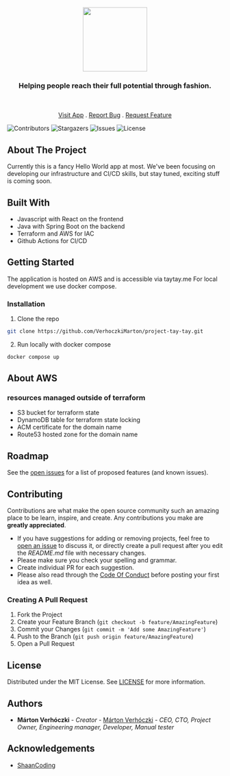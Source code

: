 <br/>
<p align="center">
  <img src="https://emojigraph.org/media/apple/thread_1f9f5.png" width="150">
  <h3 align="center">Helping people reach their full potential through fashion.</h3>
  <p align="center">
    <br/>
    <br/>
    <a href="https://taytay.me">Visit App</a>
    .
    <a href="https://github.com/VerhoczkiMarton/project-tay-tay/issues">Report Bug</a>
    .
    <a href="https://github.com/VerhoczkiMarton/project-tay-tay/issues">Request Feature</a>
  </p>
</p>

![Contributors](https://img.shields.io/github/contributors/VerhoczkiMarton/project-tay-tay?color=dark-green) ![Stargazers](https://img.shields.io/github/stars/VerhoczkiMarton/project-tay-tay?style=social) ![Issues](https://img.shields.io/github/issues/VerhoczkiMarton/project-tay-tay) ![License](https://img.shields.io/github/license/VerhoczkiMarton/project-tay-tay) 

## About The Project

Currently this is a fancy Hello World app at most. We've been focusing on developing our infrastructure and CI/CD skills, but stay tuned, exciting stuff is coming soon.

## Built With

- Javascript with React on the frontend
- Java with Spring Boot on the backend
- Terraform and AWS for IAC
- Github Actions for CI/CD

## Getting Started

The application is hosted on AWS and is accessible via taytay.me
For local development we use docker compose.

### Installation

1. Clone the repo

```sh
git clone https://github.com/VerhoczkiMarton/project-tay-tay.git
```

2. Run locally with docker compose

```sh
docker compose up
```

## About AWS

### resources managed outside of terraform
- S3 bucket for terraform state
- DynamoDB table for terraform state locking
- ACM certificate for the domain name
- Route53 hosted zone for the domain name

## Roadmap

See the [open issues](https://github.com/VerhoczkiMarton/project-tay-tay/issues) for a list of proposed features (and known issues).

## Contributing

Contributions are what make the open source community such an amazing place to be learn, inspire, and create. Any contributions you make are **greatly appreciated**.
* If you have suggestions for adding or removing projects, feel free to [open an issue](https://github.com/VerhoczkiMarton/project-tay-tay/issues/new) to discuss it, or directly create a pull request after you edit the *README.md* file with necessary changes.
* Please make sure you check your spelling and grammar.
* Create individual PR for each suggestion.
* Please also read through the [Code Of Conduct](https://github.com/VerhoczkiMarton/project-tay-tay/blob/main/CODE_OF_CONDUCT.md) before posting your first idea as well.

### Creating A Pull Request

1. Fork the Project
2. Create your Feature Branch (`git checkout -b feature/AmazingFeature`)
3. Commit your Changes (`git commit -m 'Add some AmazingFeature'`)
4. Push to the Branch (`git push origin feature/AmazingFeature`)
5. Open a Pull Request

## License

Distributed under the MIT License. See [LICENSE](https://github.com/VerhoczkiMarton/project-tay-tay/blob/main/LICENSE.md) for more information.

## Authors

* **Márton Verhóczki** - *Creator* - [Márton Verhóczki](https://github.com/VerhoczkiMarton) - *CEO, CTO, Project Owner, Engineering manager, Developer, Manual tester*

## Acknowledgements

* [ShaanCoding](https://github.com/ShaanCoding/)
